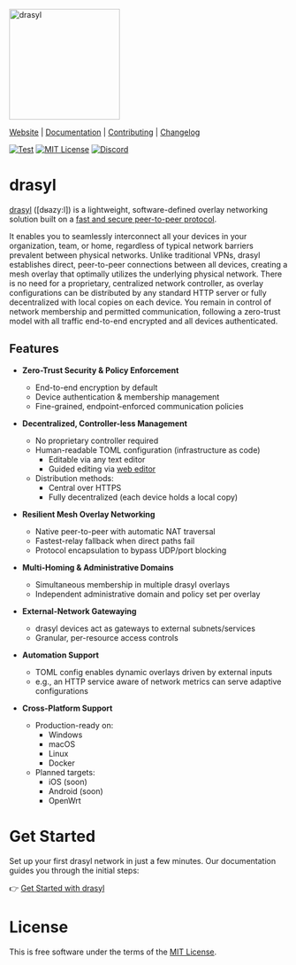 [<img src="https://docs.drasyl.org/img/logo-text.svg" alt="drasyl" width="200"/>](https://drasyl.org)

[Website](https://drasyl.org) |
[Documentation](https://docs.drasyl.org) |
[Contributing](CONTRIBUTING.md) |
[Changelog](CHANGELOG.md)

[![Test](https://github.com/drasyl/drasyl-rs/actions/workflows/test.yml/badge.svg)](https://github.com/drasyl/drasyl-rs/actions/workflows/test.yml)
[![MIT License](https://img.shields.io/badge/license-MIT-blue)](https://opensource.org/licenses/MIT)
[![Discord](https://img.shields.io/discord/959492172560891905)](https://discord.gg/2tcZPy7BCu)

# drasyl

[drasyl](https://github.com/drasyl/drasyl-rs) ([dʁazy:l]) is a lightweight, software-defined overlay networking solution built on a [fast and secure peer-to-peer protocol](./drasyl-p2p).

It enables you to seamlessly interconnect all your devices in your organization, team, or home, regardless of typical network barriers prevalent between physical networks.
Unlike traditional VPNs, drasyl establishes direct, peer-to-peer connections between all devices, creating a mesh overlay that optimally utilizes the underlying physical network.
There is no need for a proprietary, centralized network controller, as overlay configurations can be distributed by any standard HTTP server or fully decentralized with local copies on each device.
You remain in control of network membership and permitted communication, following a zero-trust model with all traffic end-to-end encrypted and all devices authenticated.

## Features

- **Zero-Trust Security & Policy Enforcement**
    - End-to-end encryption by default
    - Device authentication & membership management
    - Fine-grained, endpoint-enforced communication policies

- **Decentralized, Controller-less Management**
    - No proprietary controller required
    - Human-readable TOML configuration (infrastructure as code)
        - Editable via any text editor
        - Guided editing via [web editor](https://editor.drasyl.org)
    - Distribution methods:
        - Central over HTTPS
        - Fully decentralized (each device holds a local copy)

- **Resilient Mesh Overlay Networking**
    - Native peer-to-peer with automatic NAT traversal
    - Fastest-relay fallback when direct paths fail
    - Protocol encapsulation to bypass UDP/port blocking

- **Multi-Homing & Administrative Domains**
    - Simultaneous membership in multiple drasyl overlays
    - Independent administrative domain and policy set per overlay

- **External-Network Gatewaying**
    - drasyl devices act as gateways to external subnets/services
    - Granular, per-resource access controls

- **Automation Support**
  - TOML config enables dynamic overlays driven by external inputs
  - e.g., an HTTP service aware of network metrics can serve adaptive configurations

- **Cross-Platform Support**
  - Production-ready on:
      - Windows
      - macOS
      - Linux
      - Docker
  - Planned targets:
      - iOS (soon)
      - Android (soon)
      - OpenWrt

# Get Started

Set up your first drasyl network in just a few minutes.
Our documentation guides you through the initial steps:

👉 [Get Started with drasyl](https://docs.drasyl.org/get-started)

# License

This is free software under the terms of the [MIT License](LICENSE).
